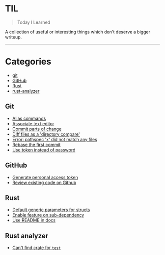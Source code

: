 # TIL

> Today I Learned

A collection of useful or interesting things which don't deserve a bigger writeup.

---

# Categories

- [git](#git)
- [GitHub](#github)
- [Rust](#rust)
- [rust-analyzer](#rust-analyzer)

## Git

- [Alias commands](git/alias-commands.md)
- [Associate text editor](git/associate-text-editor.md)
- [Commit parts of change](git/commit-parts-of-change.md)
- [Diff files as a 'directory compare'](git/diff-as-directory-compare.md)
- [Error: pathspec 'x' did not match any files](git/error-pathspec-not-match-files.md)
- [Rebase the first commit](git/rebase-first-commit.md)
- [Use token instead of password](git/token-instead-password.md)

## GitHub
- [Generate personal access token](github/generate-token.md)
- [Review existing code on Github](github/review-existing-code.md)

## Rust
- [Default generic parameters for structs](rust/default-generic-parameters-structs.md)
- [Enable feature on sub-dependency](rust/enable-feature-sub-dependency.md)
- [Use README in docs](rust/use-readme-in-docs.md)

## Rust analyzer
- [Can't find crate for `test`](rust-analyzer/cant-find-crate-test.md)
